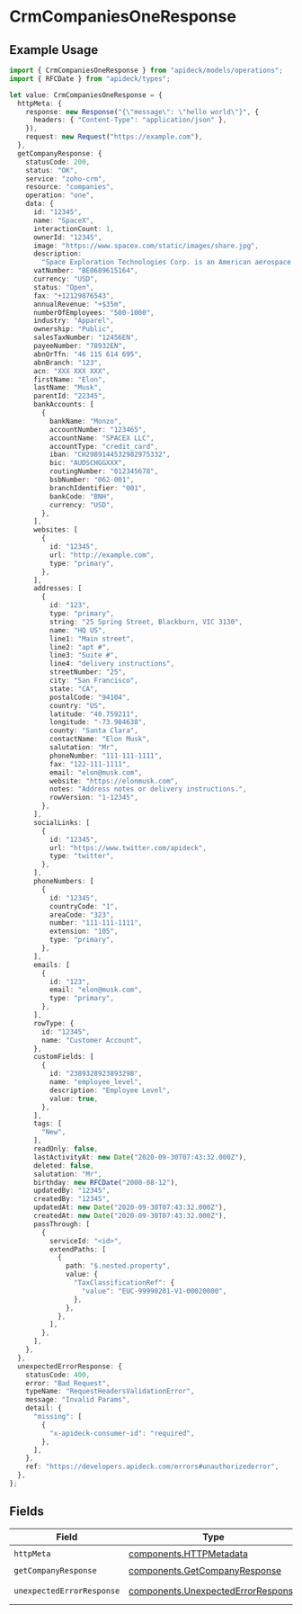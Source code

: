 # CrmCompaniesOneResponse

## Example Usage

```typescript
import { CrmCompaniesOneResponse } from "apideck/models/operations";
import { RFCDate } from "apideck/types";

let value: CrmCompaniesOneResponse = {
  httpMeta: {
    response: new Response("{\"message\": \"hello world\"}", {
      headers: { "Content-Type": "application/json" },
    }),
    request: new Request("https://example.com"),
  },
  getCompanyResponse: {
    statusCode: 200,
    status: "OK",
    service: "zoho-crm",
    resource: "companies",
    operation: "one",
    data: {
      id: "12345",
      name: "SpaceX",
      interactionCount: 1,
      ownerId: "12345",
      image: "https://www.spacex.com/static/images/share.jpg",
      description:
        "Space Exploration Technologies Corp. is an American aerospace manufacturer, space transportation services and communications company headquartered in Hawthorne, California.",
      vatNumber: "BE0689615164",
      currency: "USD",
      status: "Open",
      fax: "+12129876543",
      annualRevenue: "+$35m",
      numberOfEmployees: "500-1000",
      industry: "Apparel",
      ownership: "Public",
      salesTaxNumber: "12456EN",
      payeeNumber: "78932EN",
      abnOrTfn: "46 115 614 695",
      abnBranch: "123",
      acn: "XXX XXX XXX",
      firstName: "Elon",
      lastName: "Musk",
      parentId: "22345",
      bankAccounts: [
        {
          bankName: "Monzo",
          accountNumber: "123465",
          accountName: "SPACEX LLC",
          accountType: "credit_card",
          iban: "CH2989144532982975332",
          bic: "AUDSCHGGXXX",
          routingNumber: "012345678",
          bsbNumber: "062-001",
          branchIdentifier: "001",
          bankCode: "BNH",
          currency: "USD",
        },
      ],
      websites: [
        {
          id: "12345",
          url: "http://example.com",
          type: "primary",
        },
      ],
      addresses: [
        {
          id: "123",
          type: "primary",
          string: "25 Spring Street, Blackburn, VIC 3130",
          name: "HQ US",
          line1: "Main street",
          line2: "apt #",
          line3: "Suite #",
          line4: "delivery instructions",
          streetNumber: "25",
          city: "San Francisco",
          state: "CA",
          postalCode: "94104",
          country: "US",
          latitude: "40.759211",
          longitude: "-73.984638",
          county: "Santa Clara",
          contactName: "Elon Musk",
          salutation: "Mr",
          phoneNumber: "111-111-1111",
          fax: "122-111-1111",
          email: "elon@musk.com",
          website: "https://elonmusk.com",
          notes: "Address notes or delivery instructions.",
          rowVersion: "1-12345",
        },
      ],
      socialLinks: [
        {
          id: "12345",
          url: "https://www.twitter.com/apideck",
          type: "twitter",
        },
      ],
      phoneNumbers: [
        {
          id: "12345",
          countryCode: "1",
          areaCode: "323",
          number: "111-111-1111",
          extension: "105",
          type: "primary",
        },
      ],
      emails: [
        {
          id: "123",
          email: "elon@musk.com",
          type: "primary",
        },
      ],
      rowType: {
        id: "12345",
        name: "Customer Account",
      },
      customFields: [
        {
          id: "2389328923893298",
          name: "employee_level",
          description: "Employee Level",
          value: true,
        },
      ],
      tags: [
        "New",
      ],
      readOnly: false,
      lastActivityAt: new Date("2020-09-30T07:43:32.000Z"),
      deleted: false,
      salutation: "Mr",
      birthday: new RFCDate("2000-08-12"),
      updatedBy: "12345",
      createdBy: "12345",
      updatedAt: new Date("2020-09-30T07:43:32.000Z"),
      createdAt: new Date("2020-09-30T07:43:32.000Z"),
      passThrough: [
        {
          serviceId: "<id>",
          extendPaths: [
            {
              path: "$.nested.property",
              value: {
                "TaxClassificationRef": {
                  "value": "EUC-99990201-V1-00020000",
                },
              },
            },
          ],
        },
      ],
    },
  },
  unexpectedErrorResponse: {
    statusCode: 400,
    error: "Bad Request",
    typeName: "RequestHeadersValidationError",
    message: "Invalid Params",
    detail: {
      "missing": [
        {
          "x-apideck-consumer-id": "required",
        },
      ],
    },
    ref: "https://developers.apideck.com/errors#unauthorizederror",
  },
};
```

## Fields

| Field                                                                                    | Type                                                                                     | Required                                                                                 | Description                                                                              |
| ---------------------------------------------------------------------------------------- | ---------------------------------------------------------------------------------------- | ---------------------------------------------------------------------------------------- | ---------------------------------------------------------------------------------------- |
| `httpMeta`                                                                               | [components.HTTPMetadata](../../models/components/httpmetadata.md)                       | :heavy_check_mark:                                                                       | N/A                                                                                      |
| `getCompanyResponse`                                                                     | [components.GetCompanyResponse](../../models/components/getcompanyresponse.md)           | :heavy_minus_sign:                                                                       | Company                                                                                  |
| `unexpectedErrorResponse`                                                                | [components.UnexpectedErrorResponse](../../models/components/unexpectederrorresponse.md) | :heavy_minus_sign:                                                                       | Unexpected error                                                                         |